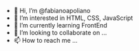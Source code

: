 - 👋 Hi, I’m @fabianoapoliano
- 👀 I’m interested in HTML, CSS, JavaScript
- 🌱 I’m currently learning FrontEnd
- 💞️ I’m looking to collaborate on ...
- 📫 How to reach me ...

<!---
fabianoapoliano/fabianoapoliano is a ✨ special ✨ repository because its `README.md` (this file) appears on your GitHub profile.
You can click the Preview link to take a look at your changes.
--->
